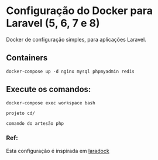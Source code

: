 # Configuração do Docker para Laravel (5, 6, 7 e 8)
Docker de configuração simples, para aplicações Laravel.


## Containers
```console
docker-compose up -d nginx mysql phpmyadmin redis
```


## Execute os comandos:
```console
docker-compose exec workspace bash
```

```console
projeto cd/
```

```console
comando do artesão php
```


### Ref:
Esta configuração é inspirada em [laradock](https://github.com/laradock/laradock)
